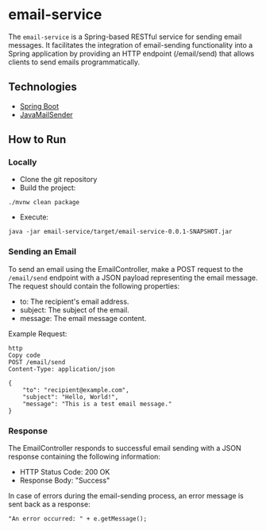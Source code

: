 # email-service
The `email-service` is a Spring-based RESTful service for sending email messages. It facilitates the integration of email-sending functionality into a Spring application by providing an HTTP endpoint (/email/send) that allows clients to send emails programmatically.
## Technologies
 
- [Spring Boot](https://spring.io/projects/spring-boot)
- [JavaMailSender](https://docs.spring.io/spring-framework/docs/current/javadoc-api/org/springframework/mail/javamail/JavaMailSender.html)

## How to Run

### Locally
- Clone the git repository
- Build the project:

```
./mvnw clean package
```
- Execute:
```
java -jar email-service/target/email-service-0.0.1-SNAPSHOT.jar
```

### Sending an Email
To send an email using the EmailController, make a POST request to the `/email/send` endpoint with a JSON payload representing the email message. The request should contain the following properties:

- to: The recipient's email address.
- subject: The subject of the email.
- message: The email message content.

Example Request:
```
http
Copy code
POST /email/send
Content-Type: application/json

{
    "to": "recipient@example.com",
    "subject": "Hello, World!",
    "message": "This is a test email message."
}
```

### Response
The EmailController responds to successful email sending with a JSON response containing the following information:

- HTTP Status Code: 200 OK
- Response Body: "Success"
  
In case of errors during the email-sending process, an error message is sent back as a response:
```
"An error occurred: " + e.getMessage();
```
